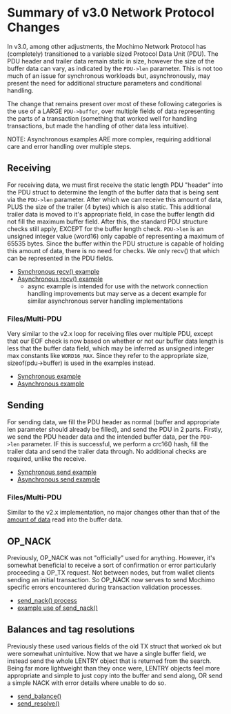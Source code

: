 # Summary of v3.0 Network Protocol Changes

In v3.0, among other adjustments, the Mochimo Network Protocol has (completely) transitioned to a variable sized Protocol Data Unit (PDU). The PDU header and trailer data remain static in size, however the size of the buffer data can vary, as indicated by the `PDU->len` parameter. This is not too much of an issue for synchronous workloads but, asynchronously, may present the need for additional structure parameters and conditional handling.

The change that remains present over most of these following categories is the use of a LARGE `PDU->buffer`, over multiple fields of data representing the parts of a transaction (something that worked well for handling transactions, but made the handling of other data less intuitive).

NOTE: Asynchronous examples ARE more complex, requiring additional care and error handling over multiple steps.

## Receiving

For receiving data, we must first receive the static length PDU "header" into the PDU struct to determine the length of the buffer data that is being sent via the `PDU->len` parameter. After which we can receive this amount of data, PLUS the size of the trailer (4 bytes) which is also static. This additional trailer data is moved to it's appropriate field, in case the buffer length did not fill the maximum buffer field. After this, the standard PDU structure checks still apply, EXCEPT for the buffer length check. `PDU->len` is an unsigned integer value (word16) only capable of representing a maximum of 65535 bytes. Since the buffer within the PDU structure is capable of holding this amount of data, there is no need for checks. We only recv() that which can be represented in the PDU fields.
- [Synchronous recv() example](https://github.com/mochimodev/mochimo/blob/9fc0c0fa3304cb6b66d47ef82393f165cdcabb41/src/network.c#L154-L165)
- [Asynchronous recv() example](https://github.com/mochimodev/mochimo/blob/dca195b626a171f90875f0b595d7b7855f7ad90d/src/protocol.c#L275-L313)
   - async example is intended for use with the network connection handling improvements but may serve as a decent example for similar asynchronous server handling implementations

### Files/Multi-PDU

Very similar to the v2.x loop for receiving files over multiple PDU, except that our EOF check is now based on whether or not our buffer data length is less that the buffer data field, which may be inferred as unsigned integer max constants like `WORD16_MAX`. Since they refer to the appropriate size, sizeof(pdu->buffer) is used in the examples instead.
- [Synchronous example](https://github.com/mochimodev/mochimo/blob/9fc0c0fa3304cb6b66d47ef82393f165cdcabb41/src/network.c#L218-L247)
- [Asynchronous example](https://github.com/mochimodev/mochimo/blob/dca195b626a171f90875f0b595d7b7855f7ad90d/src/protocol.c#L578-L623)

## Sending

For sending data, we fill the PDU header as normal (buffer and appropriate len parameter should already be filled), and send the PDU in 2 parts. Firstly, we send the PDU header data and the intended buffer data, per the `PDU->len` parameter. IF this is successful, we perform a crc16() hash, fill the trailer data and send the trailer data through. No additional checks are required, unlike the receive.
- [Synchronous send example](https://github.com/mochimodev/mochimo/blob/9fc0c0fa3304cb6b66d47ef82393f165cdcabb41/src/network.c#L264-L289)
- [Asynchronous send example](https://github.com/mochimodev/mochimo/blob/dca195b626a171f90875f0b595d7b7855f7ad90d/src/protocol.c#L360-L384)

### Files/Multi-PDU

Similar to the v2.x implementation, no major changes other than that of the [amount of data](https://github.com/mochimodev/mochimo/blob/9fc0c0fa3304cb6b66d47ef82393f165cdcabb41/src/network.c#L370) read into the buffer data.

## OP_NACK

Previously, OP_NACK was not "officially" used for anything. However, it's somewhat beneficial to receive a sort of confirmation or error particularly proceeding a OP_TX request. Not between nodes, but from wallet clients sending an initial transaction. So OP_NACK now serves to send Mochimo specific errors encountered during transaction validation processes. 
- [send_nack() process](https://github.com/mochimodev/mochimo/blob/9fc0c0fa3304cb6b66d47ef82393f165cdcabb41/src/network.c#L320-L337)
- [example use of send_nack()](https://github.com/mochimodev/mochimo/blob/9fc0c0fa3304cb6b66d47ef82393f165cdcabb41/src/network.c#L414)

## Balances and tag resolutions

Previously these used various fields of the old TX struct that worked ok but were somewhat unintuitive. Now that we have a single buffer field, we instead send the whole LENTRY object that is returned from the search. Being far more lightweight than they once were, LENTRY objects feel more appropriate and simple to just copy into the buffer and send along, OR send a simple NACK with error details where unable to do so.
- [send_balance()](https://github.com/mochimodev/mochimo/blob/9fc0c0fa3304cb6b66d47ef82393f165cdcabb41/src/network.c#L402-L418)
- [send_resolve()](https://github.com/mochimodev/mochimo/blob/9fc0c0fa3304cb6b66d47ef82393f165cdcabb41/src/network.c#L502-L516)
